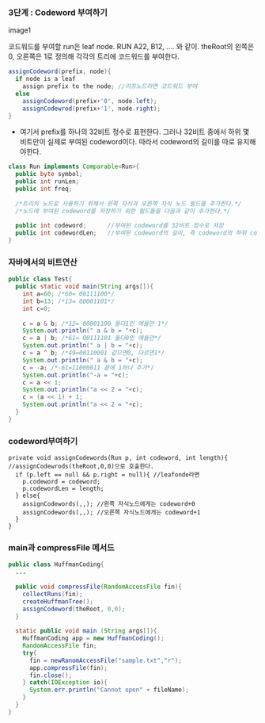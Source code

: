 ### 3단계 : Codeword 부여하기

image1

코드워드를 부여할 run은 leaf node.
RUN A22, B12, .... 와 같이. theRoot의 왼쪽은 0, 오른쪽은 1로 정의해 각각의 트리에 코드워드를 부여한다.

```java
assignCodeword(prefix, node){
  if node is a leaf
  	assign prefix to the node; //리프노드라면 코드워드 부여
  else
  	assignCodeword(prefix+'0', node.left);
  	assignCodewrod(prefix+'1', node.right);
}
```

- 여기서 prefix를 하나의 32비트 정수로 표현한다. 그러나 32비트 중에서 하위 몇 비트만이 실제로 부여된 codeword이다. 따라서 codeword의 길이를 따로 유지해야한다.

````java
class Run implements Comparable<Run>{
  public byte symbol;
  public int runLen;
  public int freq;
  
  /*트리의 노드로 사용하기 위해서 왼쪽 자식과 오른쪽 자식 노드 필드를 추가한다.*/
  /*노드에 부여된 codeword를 저장하기 위한 필드들을 다음과 같이 추가한다.*/
  
  public int codeword;		//부여된 codeword를 32비트 정수로 저장
  public int codewordLen;	//부여된 codeword의 길이, 즉 codeword의 하위 codewordLen비트가 실제 codeword
}
````

### 자바에서의 비트연산

```java
public class Test{
  public static void main(String args[]){
    int a=60; /*60= 00111100*/
    int b=13; /*13= 00001101*/
    int c=0;
    
    c = a & b; /*12= 00001100 둘다1인 애들만 1*/ 
    System.out.println(" a & b = "+c);
    c = a | b; /*61= 00111101 둘다0인 애들만*/
    System.out.println(" a | b = "+c);
    c = a ^ b; /*49=00110001 같으면0, 다르면1*/
    System.out.println(" a & b = "+c);
    c = -a; /*-61=11000011 끝에 1하나 추가*/
    System.out.println("-a = "+c);
    c = a << 1;
    System.out.println("a << 2 = "+c);
    c = (a << 1) + 1;
    System.out.println("a << 2 = "+c);
  }
}
```

### codeword부여하기

```
private void assignCodewords(Run p, int codeword, int length){ //assignCodewrods(theRoot,0,0)으로 호출한다.
  if (p.left == null && p.right = null){ //leafonde라면
    p.codeword = codeword;
    p.codewordLen = length;
  } else{
    assignCodewords(,,); //왼쪽 자식노드에게는 codeword+0
    assignCodewords(,,); //오른쪽 자식노드에게는 codeword+1
  }
}
```

### main과 compressFile 메서드

```java
public class HuffmanCoding{
  ...
  
  public void compressFile(RandomAccessFile fin){
    collectRuns(fin);
    createHuffmanTree();
    assignCodeword(theRoot, 0,0);
  }
  
  static public void main (String args[]){
    HuffmanCoding app = new HuffmanCoding();
    RandomAccessFile fin;
    try{
      fin = newRanomAccessFile("sample.txt","r");
      app.compressFile(fin);
      fin.close();
    } catch(IOException io){
      System.err.println("Cannot open" + fileName);
    }
  }
}
```


